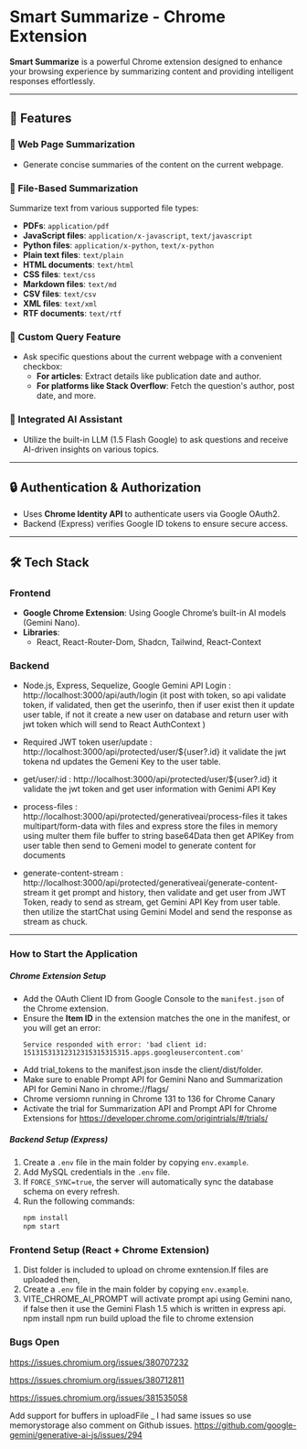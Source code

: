 # Smart Summarize - Chrome Extension

**Smart Summarize** is a powerful Chrome extension designed to enhance your browsing experience by summarizing content and providing intelligent responses effortlessly.

---

## 🚀 Features

### 🔹 Web Page Summarization
- Generate concise summaries of the content on the current webpage.

### 🔹 File-Based Summarization
Summarize text from various supported file types:
- **PDFs**: `application/pdf`
- **JavaScript files**: `application/x-javascript`, `text/javascript`
- **Python files**: `application/x-python`, `text/x-python`
- **Plain text files**: `text/plain`
- **HTML documents**: `text/html`
- **CSS files**: `text/css`
- **Markdown files**: `text/md`
- **CSV files**: `text/csv`
- **XML files**: `text/xml`
- **RTF documents**: `text/rtf`

### 🔹 Custom Query Feature
- Ask specific questions about the current webpage with a convenient checkbox:
  - **For articles**: Extract details like publication date and author.
  - **For platforms like Stack Overflow**: Fetch the question's author, post date, and more.

### 🔹 Integrated AI Assistant
- Utilize the built-in LLM (1.5 Flash Google) to ask questions and receive AI-driven insights on various topics.

---

## 🔒 Authentication & Authorization

- Uses **Chrome Identity API** to authenticate users via Google OAuth2.
- Backend (Express) verifies Google ID tokens to ensure secure access.

---

## 🛠️ Tech Stack

### **Frontend**
- **Google Chrome Extension**: Using Google Chrome’s built-in AI models (Gemini Nano).
- **Libraries**:
  - React, React-Router-Dom, Shadcn, Tailwind, React-Context

### **Backend**
- Node.js, Express, Sequelize, Google Gemini API
Login : http://localhost:3000/api/auth/login 
(it post with token, so api validate token, if validated, then get the userinfo, then if user exist then it update user table, if not it create a new user on database and return user with jwt token which will send to React AuthContext )

- Required JWT token 
user/update : http://localhost:3000/api/protected/user/${user?.id} it validate the jwt tokena nd updates the Gemeni Key to the user table. 

- get/user/:id : http://localhost:3000/api/protected/user/${user?.id} it validate the jwt token and get user information with Genimi API Key

- process-files : http://localhost:3000/api/protected/generativeai/process-files
it takes multipart/form-data with files and express store the files in memory using multer them file buffer to string base64Data then get APIKey from user table then send to Gemeni model to generate content for documents 

- generate-content-stream : http://localhost:3000/api/protected/generativeai/generate-content-stream
it get prompt and history, then validate and get user from JWT Token, ready to send as stream, get Gemini API Key from user table. then utilize the startChat using Gemini Model and send the response as stream as chuck.
---

### How to Start the Application

##### **Chrome Extension Setup**
   - Add the OAuth Client ID from Google Console to the `manifest.json` of the Chrome extension.
   - Ensure the **Item ID** in the extension matches the one in the manifest, or you will get an error:
     ```
     Service responded with error: 'bad client id: 15131531312312315315315315.apps.googleusercontent.com'
     ```
   - Add trial_tokens to the manifest.json insde the client/dist/folder.
   - Make sure to enable Prompt API for Gemini Nano and  Summarization API for Gemini Nano in chrome://flags/
   - Chrome versiomn running in Chrome 131 to 136 for Chrome Canary 
   - Activate the trial for Summarization API and Prompt API for Chrome Extensions for https://developer.chrome.com/origintrials/#/trials/

##### Backend Setup (Express)
1. Create a `.env` file in the main folder by copying `env.example`.
2. Add MySQL credentials in the `.env` file.
3. If `FORCE_SYNC=true`, the server will automatically sync the database schema on every refresh.
4. Run the following commands:
   ```bash
   npm install
   npm start
   
### Frontend Setup (React + Chrome Extension)
1. Dist folder is included to upload on chrome exntension.If files are uploaded then,
2. Create a `.env` file in the main folder by copying `env.example`.
3. VITE_CHROME_AI_PROMPT will activate prompt api using Gemini nano, if false then it use the Gemini Flash 1.5 which is written in express api. 
npm install
npm run build
upload the file to chrome extension 


### Bugs Open 

https://issues.chromium.org/issues/380707232

https://issues.chromium.org/issues/380712811

https://issues.chromium.org/issues/381535058


Add support for buffers in uploadFile _ I had same issues so use memorystorage also comment on Github issues. 
https://github.com/google-gemini/generative-ai-js/issues/294